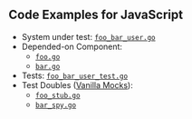 Code Examples for JavaScript
----------------------------

* System under test: [`foo_bar_user.go`](./example/foo_bar_user.go)
* Depended-on Component:
    * [`foo.go`](./example/foo.go)
    * [`bar.go`](./example/bar.go)
* Tests: [`foo_bar_user_test.go`](./example/foo_bar_user_test.go)
* Test Doubles ([Vanilla Mocks](https://github.com/vanilla-manifesto/vanilla-mock-manifesto)):
    * [`foo_stub.go`](./example/foo_stub.go)
    * [`bar_spy.go`](./example/bar_spy.go)
